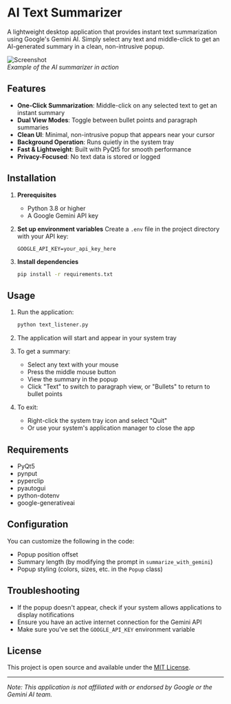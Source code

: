 # AI Text Summarizer

A lightweight desktop application that provides instant text summarization using Google's Gemini AI. Simply select any text and middle-click to get an AI-generated summary in a clean, non-intrusive popup.

![Screenshot](screenshot.png)  
*Example of the AI summarizer in action*

## Features

- **One-Click Summarization**: Middle-click on any selected text to get an instant summary
- **Dual View Modes**: Toggle between bullet points and paragraph summaries
- **Clean UI**: Minimal, non-intrusive popup that appears near your cursor
- **Background Operation**: Runs quietly in the system tray
- **Fast & Lightweight**: Built with PyQt5 for smooth performance
- **Privacy-Focused**: No text data is stored or logged

## Installation

1. **Prerequisites**
   - Python 3.8 or higher
   - A Google Gemini API key

2. **Set up environment variables**
   Create a `.env` file in the project directory with your API key:
   ```
   GOOGLE_API_KEY=your_api_key_here
   ```

3. **Install dependencies**
   ```bash
   pip install -r requirements.txt
   ```

## Usage

1. Run the application:
   ```bash
   python text_listener.py
   ```

2. The application will start and appear in your system tray

3. To get a summary:
   - Select any text with your mouse
   - Press the middle mouse button
   - View the summary in the popup
   - Click "Text" to switch to paragraph view, or "Bullets" to return to bullet points

4. To exit:
   - Right-click the system tray icon and select "Quit"
   - Or use your system's application manager to close the app

## Requirements

- PyQt5
- pynput
- pyperclip
- pyautogui
- python-dotenv
- google-generativeai

## Configuration

You can customize the following in the code:
- Popup position offset
- Summary length (by modifying the prompt in `summarize_with_gemini`)
- Popup styling (colors, sizes, etc. in the `Popup` class)

## Troubleshooting

- If the popup doesn't appear, check if your system allows applications to display notifications
- Ensure you have an active internet connection for the Gemini API
- Make sure you've set the `GOOGLE_API_KEY` environment variable

## License

This project is open source and available under the [MIT License](LICENSE).

---

*Note: This application is not affiliated with or endorsed by Google or the Gemini AI team.*
